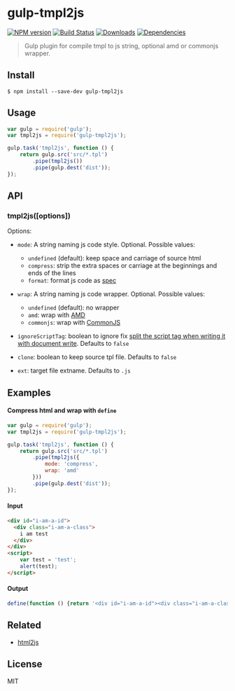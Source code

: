 # gulp-tmpl2js 

[![NPM version][npm-image]][npm-url]
[![Build Status][travis-image]][travis-url]
[![Downloads][downloads-image]][npm-url]
[![Dependencies][dep-image]][dep-url]

[downloads-image]: http://img.shields.io/npm/dm/gulp-tmpl2js.svg
[npm-url]: https://npmjs.org/package/gulp-tmpl2js
[npm-image]: http://img.shields.io/npm/v/gulp-tmpl2js.svg

[travis-url]: https://travis-ci.org/junmer/gulp-tmpl2js
[travis-image]: http://img.shields.io/travis/junmer/gulp-tmpl2js.svg

[dep-url]: https://david-dm.org/junmer/gulp-tmpl2js
[dep-image]: http://img.shields.io/david/junmer/gulp-tmpl2js.svg


> Gulp plugin for compile tmpl to js string, optional amd or commonjs wrapper.

## Install

```
$ npm install --save-dev gulp-tmpl2js
```

## Usage

```js
var gulp = require('gulp');
var tmpl2js = require('gulp-tmpl2js');

gulp.task('tmpl2js', function () {
    return gulp.src('src/*.tpl')
        .pipe(tmpl2js())
        .pipe(gulp.dest('dist'));
});
```


## API

### tmpl2js([options])

Options:

* `mode`: A string naming js code style. Optional. Possible values:
    * `undefined` (default): keep space and carriage of source html
    * `compress`: strip the extra spaces or carriage at the beginnings and ends of the lines
    * `format`: format js code as [spec](https://github.com/ecomfe/spec/blob/master/javascript-style-guide.md#%E5%BB%BA%E8%AE%AE-%E4%BD%BF%E7%94%A8-%E6%95%B0%E7%BB%84-%E6%88%96--%E6%8B%BC%E6%8E%A5%E5%AD%97%E7%AC%A6%E4%B8%B2)

* `wrap`: A string naming js code wrapper. Optional. Possible values:
    * `undefined` (default): no wrapper
    * `amd`: wrap with [AMD](https://github.com/amdjs/amdjs-api/wiki/AMD)
    * `commonjs`: wrap with [CommonJS](http://www.commonjs.org/)

* `ignoreScriptTag`: boolean to ignore fix [split the script tag when writing it with document write](http://stackoverflow.com/questions/236073/why-split-the-script-tag-when-writing-it-with-document-write). Defaults to `false`

* `clone`: boolean to keep source tpl file. Defaults to `false`

* `ext`: target file extname. Defaults to `.js`


## Examples

#### Compress html and wrap with `define`

```js
var gulp = require('gulp');
var tmpl2js = require('gulp-tmpl2js');

gulp.task('tmpl2js', function () {
    return gulp.src('src/*.tpl')
        .pipe(tmpl2js({
            mode: 'compress',
            wrap: 'amd'
        }))
        .pipe(gulp.dest('dist'));
});
```

#### Input

```html
<div id="i-am-a-id">
  <div class="i-am-a-class">
    i am test
  </div>
</div>
<script>
    var test = 'test';
    alert(test);
</script>
```

#### Output

```js
define(function () {return '<div id="i-am-a-id"><div class="i-am-a-class">i am test</div></div><script>var test = \'test\';alert(test);</'+'script>';});
```


## Related

- [html2js](https://github.com/junmer/html2js)

## License

MIT
